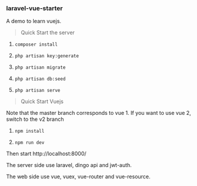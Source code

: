 ### laravel-vue-starter

A demo to learn vuejs.

> Quick Start the server

1. `composer install`

2. `php artisan key:generate`

3. `php artisan migrate`

4. `php artisan db:seed`

5. `php artisan serve`

> Quick Start Vuejs

Note that the master branch corresponds to vue 1. If you want to use vue 2, switch to the v2 branch

1. `npm install` 

2. `npm run dev`

Then start http://localhost:8000/

The server side use laravel, dingo api and jwt-auth.

The web side use vue, vuex, vue-router and vue-resource.
